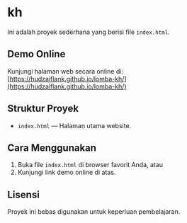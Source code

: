 # kh

Ini adalah proyek sederhana yang berisi file `index.html`.

## Demo Online

Kunjungi halaman web secara online di:
[https://hudzaiflank.github.io/lomba-kh/](https://hudzaiflank.github.io/lomba-kh/)

## Struktur Proyek

- `index.html` — Halaman utama website.

## Cara Menggunakan

1. Buka file `index.html` di browser favorit Anda, atau
2. Kunjungi link demo online di atas.

## Lisensi

Proyek ini bebas digunakan untuk keperluan pembelajaran.
